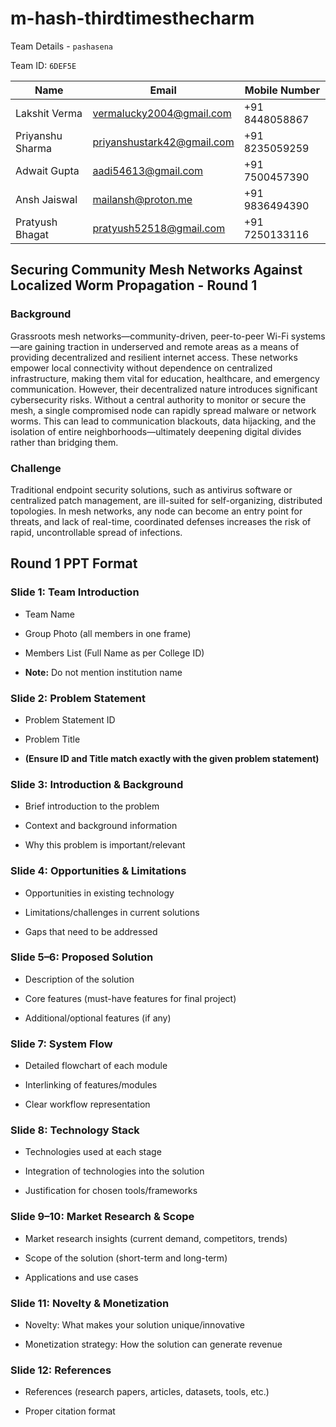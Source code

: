 # m-hash-thirdtimesthecharm

Team Details - `pashasena`

Team ID: `6DEF5E`

| **Name**           | **Email**                     | **Mobile Number** |
|--------------------|-------------------------------|-------------------|
| Lakshit Verma      | vermalucky2004@gmail.com      | +91 8448058867    |
| Priyanshu Sharma   | priyanshustark42@gmail.com    | +91 8235059259    |
| Adwait Gupta       | aadi54613@gmail.com           | +91 7500457390    |
| Ansh Jaiswal       | mailansh@proton.me            | +91 9836494390    |
| Pratyush Bhagat    | pratyush52518@gmail.com       | +91 7250133116    |

## Securing Community Mesh Networks Against Localized Worm Propagation - Round 1

### Background

Grassroots mesh networks—community-driven, peer-to-peer Wi-Fi systems—are gaining traction in underserved and remote areas as a means of providing decentralized and resilient internet access. These networks empower local connectivity without dependence on centralized infrastructure, making them vital for education, healthcare, and emergency communication. However, their decentralized nature introduces significant cybersecurity risks. Without a central authority to monitor or secure the mesh, a single compromised node can rapidly spread malware or network worms. This can lead to communication blackouts, data hijacking, and the isolation of entire neighborhoods—ultimately deepening digital divides rather than bridging them.

### Challenge

Traditional endpoint security solutions, such as antivirus software or centralized patch management, are ill-suited for self-organizing, distributed topologies. In mesh networks, any node can become an entry point for threats, and lack of real-time, coordinated defenses increases the risk of rapid, uncontrollable spread of infections.

## Round 1 PPT Format

### **Slide 1: Team Introduction**

- Team Name

- Group Photo (all members in one frame)

- Members List (Full Name as per College ID)

- **Note:** Do not mention institution name


### **Slide 2: Problem Statement**

- Problem Statement ID

- Problem Title

- **(Ensure ID and Title match exactly with the given problem statement)**


### **Slide 3: Introduction & Background**

- Brief introduction to the problem

- Context and background information

- Why this problem is important/relevant


### **Slide 4: Opportunities & Limitations**

- Opportunities in existing technology

- Limitations/challenges in current solutions

- Gaps that need to be addressed


### **Slide 5–6: Proposed Solution**

- Description of the solution

- Core features (must-have features for final project)

- Additional/optional features (if any)


### **Slide 7: System Flow**

- Detailed flowchart of each module

- Interlinking of features/modules

- Clear workflow representation


### **Slide 8: Technology Stack**

- Technologies used at each stage

- Integration of technologies into the solution

- Justification for chosen tools/frameworks


### **Slide 9–10: Market Research & Scope**

- Market research insights (current demand, competitors, trends)

- Scope of the solution (short-term and long-term)

- Applications and use cases


### **Slide 11: Novelty & Monetization**

- Novelty: What makes your solution unique/innovative

- Monetization strategy: How the solution can generate revenue


### **Slide 12: References**

- References (research papers, articles, datasets, tools, etc.)

- Proper citation format


